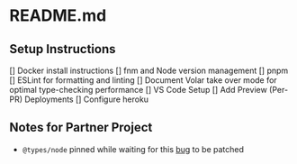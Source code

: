 # README.md

## Setup Instructions

[] Docker install instructions
[] fnm and Node version management
[] pnpm
[] ESLint for formatting and linting
[] Document Volar take over mode for optimal type-checking performance
[] VS Code Setup
[] Add Preview (Per-PR) Deployments
[] Configure heroku

## Notes for Partner Project

- `@types/node` pinned while waiting for this [bug](https://github.com/vuejs/core/pull/6855) to be patched

